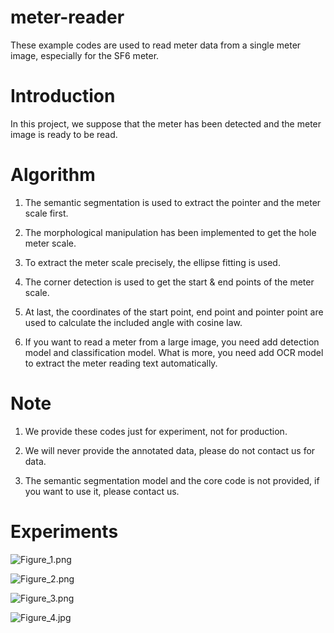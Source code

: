 # meter-reader

These example codes are used to read meter data from a single meter image, especially for the SF6 meter.

# Introduction

In this project, we suppose that the meter has been detected and the meter image is ready to be read.

# Algorithm

1. The semantic segmentation is used to extract the pointer and the meter scale first.

2. The morphological manipulation has been implemented to get the hole meter scale.

3. To extract the meter scale precisely, the ellipse fitting is used.

4. The corner detection is used to get the start & end points of the meter scale.

5. At last, the coordinates of the start point, end point and pointer point are used to calculate the included angle with cosine law.

6. If you want to read a meter from a large image, you need add detection model and classification model. What is more, you need add OCR model to extract the meter reading text automatically.

# Note

1. We provide these codes just for experiment, not for production.

2. We will never provide the annotated data, please do not contact us for data.

3. The semantic segmentation model and the core code is not provided, if you want to use it, please contact us.

# Experiments



![Figure_1.png](F:\My_app\meter-reader\data\experiment_results\Figure_1.png)



![Figure_2.png](F:\My_app\meter-reader\data\experiment_results\Figure_2.png)



![Figure_3.png](F:\My_app\meter-reader\data\experiment_results\Figure_3.png)



![Figure_4.jpg](F:\My_app\meter-reader\data\experiment_results\Figure_4.jpg)